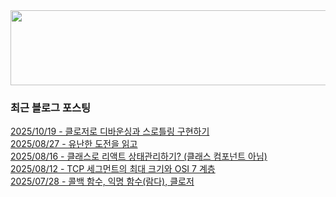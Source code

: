 
<a href="https://www.gitanimals.org/en_US?utm_medium=image&utm_source=chaesunbak&utm_content=line">
  <img
    src="https://render.gitanimals.org/lines/chaesunbak?pet-id=672420623068445702"
    width="600"
    height="120"
  />
</a>

<!-- LATEST-BLOG-POST-LIST:START -->
### 최근 블로그 포스팅
[2025/10/19 - 클로저로 디바운싱과 스로틀링 구현하기](https://chaesunbak.tistory.com/33) <br/>
[2025/08/27 - 유난한 도전을 읽고](https://chaesunbak.tistory.com/32) <br/>
[2025/08/16 - 클래스로 리액트 상태관리하기? (클래스 컴포넌트 아님)](https://chaesunbak.tistory.com/31) <br/>
[2025/08/12 - TCP 세그먼트의 최대 크기와 OSI 7 계층](https://chaesunbak.tistory.com/30) <br/>
[2025/07/28 - 콜백 함수, 익명 함수(람다), 클로저](https://chaesunbak.tistory.com/29) <br/>
<!-- LATEST-BLOG-POST-LIST:END -->
